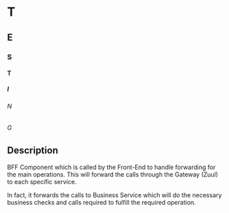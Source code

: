 # T
## E
### S
#### T
##### I
###### N
###### G


## Description

BFF Component which is called by the Front-End to handle forwarding for the main operations.
This will forward the calls through the Gateway (Zuul) to each specific service.

In fact, it forwards the calls to Business Service which will do the necessary business checks and 
calls required to fulfill the required operation.